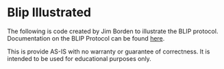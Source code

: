 # Blip Illustrated
The following is code created by Jim Borden to illustrate the BLIP protocol.  Documentation on the BLIP Protocol can be found [here](https://github.com/couchbase/couchbase-lite-core/blob/master/Networking/BLIP/docs/BLIP%20Protocol.md). 

This is provide AS-IS with no warranty or guarantee of correctness.  It is intended to be used for educational purposes only.  